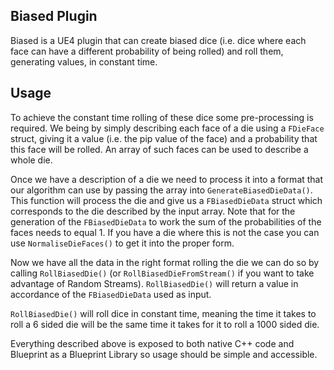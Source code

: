 Biased Plugin
-------------

Biased is a UE4 plugin that can create biased dice (i.e. dice where each face can have a different probability of being rolled) and roll them, generating values, in constant time.

Usage
-------------

To achieve the constant time rolling of these dice some pre-processing is required. We being by simply describing each face of a die using a ```FDieFace``` struct, giving it a value (i.e. the pip value of the face) and a probability that this face will be rolled. An array of such faces can be used to describe a whole die.

Once we have a description of a die we need to process it into a format that our algorithm can use by passing the array into ```GenerateBiasedDieData()```. This function will process the die and give us a ```FBiasedDieData``` struct which corresponds to the die described by the input array. Note that for the generation of the ```FBiasedDieData``` to work the sum of the probabilities of the faces needs to equal 1. If you have a die where this is not the case you can use ```NormaliseDieFaces()``` to get it into the proper form.

Now we have all the data in the right format rolling the die we can do so by calling ```RollBiasedDie()``` (or ```RollBiasedDieFromStream()``` if you want to take advantage of Random Streams). ```RollBiasedDie()``` will return a value in accordance of the ```FBiasedDieData``` used as input.

```RollBiasedDie()``` will roll dice in constant time, meaning the time it takes to roll a 6 sided die will be the same time it takes for it to roll a 1000 sided die.

Everything described above is exposed to both native C++ code and Blueprint as a Blueprint Library so usage should be simple and accessible.
